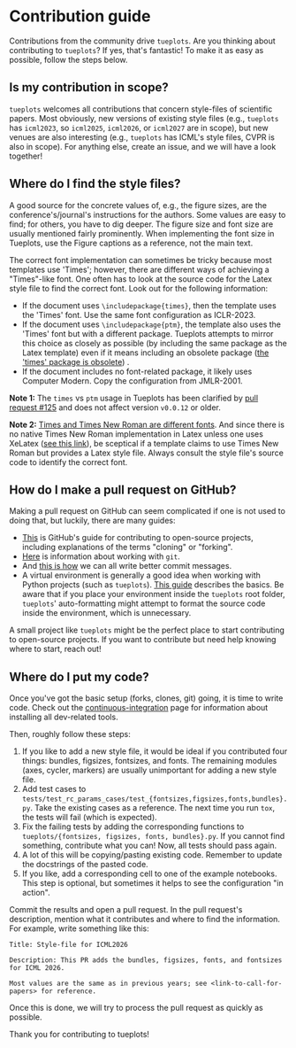 # Contribution guide

Contributions from the community drive `tueplots`.
Are you thinking about contributing to `tueplots`?
If yes, that's fantastic!
To make it as easy as possible, follow the steps below.



## Is my contribution in scope?

`tueplots` welcomes all contributions that concern style-files of scientific papers.
Most obviously, new versions of existing style files (e.g., `tueplots` has `icml2023`, so `icml2025`, `icml2026`, or `icml2027` are in scope), but
new venues are also interesting (e.g., `tueplots` has ICML's style files, CVPR is also in scope).
For anything else, create an issue, and we will have a look together!

## Where do I find the style files?

A good source for the concrete values of, e.g., the figure sizes, are the conference's/journal's instructions for the authors.
Some values are easy to find; for others, you have to dig deeper.
The figure size and font size are usually mentioned fairly prominently.
When implementing the font size in Tueplots, use the Figure captions as a reference, not the main text.

The correct font implementation can sometimes be tricky because most templates use 'Times'; however, there are different ways of achieving a "Times"-like font.
One often has to look at the source code for the Latex style file to find the correct font.
Look out for the following information:

* If the document uses `\includepackage{times}`, then the template uses the 'Times' font. Use the same font configuration as ICLR-2023.
* If the document uses `\includepackage{ptm}`, the template also uses the 'Times' font but with a different package. Tueplots attempts to mirror this choice as closely as possible (by including the same package as the Latex template) even if it means including an obsolete package ([the 'times' package is obsolete](https://ctan.org/pkg/times)) .
* If the document includes no font-related package, it likely uses Computer Modern. Copy the configuration from JMLR-2001.

**Note 1:**
The `times` vs `ptm` usage in Tueplots has been clarified by [pull request #125](https://github.com/pnkraemer/tueplots/pull/125) and does not affect version `v0.0.12` or older.

**Note 2:**
[Times and Times New Roman are different fonts](https://creativepro.com/times-roman-vs-times-new-roman/).
And since there is no native Times New Roman implementation in Latex unless one uses XeLatex ([see this link](https://tex.stackexchange.com/questions/153168/how-to-set-document-font-to-times-new-roman-by-command)), be sceptical if a template claims to use Times New Roman but provides a Latex style file.
Always consult the style file's source code to identify the correct font.



## How do I make a pull request on GitHub?
Making a pull request on GitHub can seem complicated if one is not used to doing that, but luckily, there are many guides:

- [This](https://docs.github.com/en/get-started/quickstart/contributing-to-projects) is GitHub's guide for contributing to open-source projects, including explanations of the terms "cloning" or "forking".
- [Here](https://docs.github.com/en/get-started/using-git) is information about working with `git`.
- And [this is how](https://www.freecodecamp.org/news/how-to-write-better-git-commit-messages/)  we can all write better commit messages.
- A virtual environment is generally a good idea when working with Python projects (such as `tueplots`). [This guide](https://realpython.com/python-virtual-environments-a-primer/) describes the basics. Be aware that if you place your environment inside the `tueplots` root folder, `tueplots`' auto-formatting might attempt to format the source code inside the environment, which is unnecessary.


A small project like `tueplots` might be the perfect place to start contributing to open-source projects.
If you want to contribute but need help knowing where to start, reach out!

## Where do I put my code?

Once you've got the basic setup (forks, clones, git) going, it is time to write code.
Check out the [continuous-integration](https://tueplots.readthedocs.io/en/latest/docs_dev/continuous_integration) page for information about installing all dev-related tools.


Then, roughly follow these steps:

1. If you like to add a new style file, it would be ideal if you contributed four things: bundles, figsizes, fontsizes, and fonts. The remaining modules (axes, cycler, markers) are usually unimportant for adding a new style file.
2. Add test cases to `tests/test_rc_params_cases/test_{fontsizes,figsizes,fonts,bundles}.py`. Take the existing cases as a reference. The next time you run `tox`, the tests will fail (which is expected).
3. Fix the failing tests by adding the corresponding functions to `tueplots/{fontsizes, figsizes, fonts, bundles}.py`. If you cannot find something, contribute what you can! Now, all tests should pass again.
4. A lot of this will be copying/pasting existing code. Remember to update the docstrings of the pasted code.
5. If you like, add a corresponding cell to one of the example notebooks. This step is optional, but sometimes it helps to see the configuration "in action".


Commit the results and open a pull request.
In the pull request's description, mention what it contributes and where to find the information. For example, write something like this:



    Title: Style-file for ICML2026

    Description: This PR adds the bundles, figsizes, fonts, and fontsizes for ICML 2026.

    Most values are the same as in previous years; see <link-to-call-for-papers> for reference.


Once this is done, we will try to process the pull request as quickly as possible.

Thank you for contributing to tueplots!
